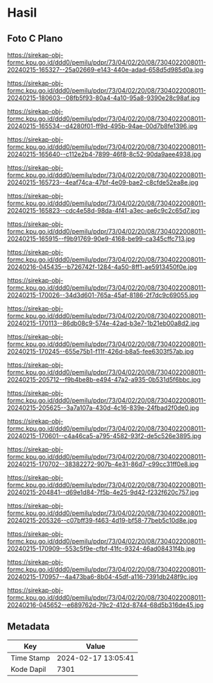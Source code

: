 # Hasil

## Foto C Plano

https://sirekap-obj-formc.kpu.go.id/ddd0/pemilu/pdpr/73/04/02/20/08/7304022008011-20240215-165327--25a02669-e143-440e-adad-658d5d985d0a.jpg

https://sirekap-obj-formc.kpu.go.id/ddd0/pemilu/pdpr/73/04/02/20/08/7304022008011-20240215-180603--08fb5f93-80a4-4a10-95a8-9390e28c98af.jpg

https://sirekap-obj-formc.kpu.go.id/ddd0/pemilu/pdpr/73/04/02/20/08/7304022008011-20240215-165534--d4280f01-ff9d-495b-94ae-00d7b8fe1396.jpg

https://sirekap-obj-formc.kpu.go.id/ddd0/pemilu/pdpr/73/04/02/20/08/7304022008011-20240215-165640--c112e2b4-7899-46f8-8c52-90da9aee4938.jpg

https://sirekap-obj-formc.kpu.go.id/ddd0/pemilu/pdpr/73/04/02/20/08/7304022008011-20240215-165723--4eaf74ca-47bf-4e09-bae2-c8cfde52ea8e.jpg

https://sirekap-obj-formc.kpu.go.id/ddd0/pemilu/pdpr/73/04/02/20/08/7304022008011-20240215-165823--cdc4e58d-98da-4f41-a3ec-ae6c9c2c65d7.jpg

https://sirekap-obj-formc.kpu.go.id/ddd0/pemilu/pdpr/73/04/02/20/08/7304022008011-20240215-165915--f9b91769-90e9-4168-be99-ca345cffc713.jpg

https://sirekap-obj-formc.kpu.go.id/ddd0/pemilu/pdpr/73/04/02/20/08/7304022008011-20240216-045435--b726742f-1284-4a50-8ff1-ae5913450f0e.jpg

https://sirekap-obj-formc.kpu.go.id/ddd0/pemilu/pdpr/73/04/02/20/08/7304022008011-20240215-170026--34d3d601-765a-45af-8186-2f7dc9c69055.jpg

https://sirekap-obj-formc.kpu.go.id/ddd0/pemilu/pdpr/73/04/02/20/08/7304022008011-20240215-170113--86db08c9-574e-42ad-b3e7-1b21eb00a8d2.jpg

https://sirekap-obj-formc.kpu.go.id/ddd0/pemilu/pdpr/73/04/02/20/08/7304022008011-20240215-170245--655e75b1-f11f-426d-b8a5-fee6303f57ab.jpg

https://sirekap-obj-formc.kpu.go.id/ddd0/pemilu/pdpr/73/04/02/20/08/7304022008011-20240215-205712--f9b4be8b-e494-47a2-a935-0b531d5f6bbc.jpg

https://sirekap-obj-formc.kpu.go.id/ddd0/pemilu/pdpr/73/04/02/20/08/7304022008011-20240215-205625--3a7a107a-430d-4c16-839e-24fbad2f0de0.jpg

https://sirekap-obj-formc.kpu.go.id/ddd0/pemilu/pdpr/73/04/02/20/08/7304022008011-20240215-170601--c4a46ca5-a795-4582-93f2-de5c526e3895.jpg

https://sirekap-obj-formc.kpu.go.id/ddd0/pemilu/pdpr/73/04/02/20/08/7304022008011-20240215-170702--38382272-907b-4e31-86d7-c99cc31ff0e8.jpg

https://sirekap-obj-formc.kpu.go.id/ddd0/pemilu/pdpr/73/04/02/20/08/7304022008011-20240215-204841--d69e1d84-7f5b-4e25-9d42-f232f620c757.jpg

https://sirekap-obj-formc.kpu.go.id/ddd0/pemilu/pdpr/73/04/02/20/08/7304022008011-20240215-205326--c07bff39-f463-4d19-bf58-77beb5c10d8e.jpg

https://sirekap-obj-formc.kpu.go.id/ddd0/pemilu/pdpr/73/04/02/20/08/7304022008011-20240215-170909--553c5f9e-cfbf-41fc-9324-46ad08431f4b.jpg

https://sirekap-obj-formc.kpu.go.id/ddd0/pemilu/pdpr/73/04/02/20/08/7304022008011-20240215-170957--4a473ba6-8b04-45df-a116-7391db248f9c.jpg

https://sirekap-obj-formc.kpu.go.id/ddd0/pemilu/pdpr/73/04/02/20/08/7304022008011-20240216-045652--e689762d-79c2-412d-8744-68d5b316de45.jpg


## Metadata

| Key        | Value               |
| ---------- | ------------------- |
| Time Stamp | 2024-02-17 13:05:41 |
| Kode Dapil | 7301                |



